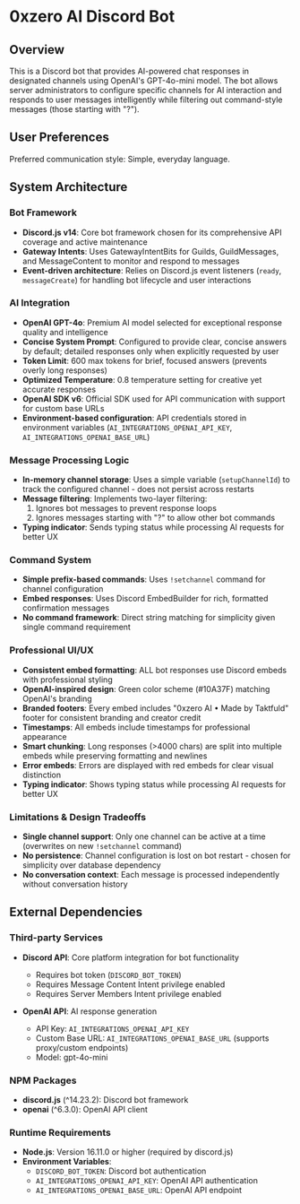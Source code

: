 # 0xzero AI Discord Bot

## Overview

This is a Discord bot that provides AI-powered chat responses in designated channels using OpenAI's GPT-4o-mini model. The bot allows server administrators to configure specific channels for AI interaction and responds to user messages intelligently while filtering out command-style messages (those starting with "?").

## User Preferences

Preferred communication style: Simple, everyday language.

## System Architecture

### Bot Framework
- **Discord.js v14**: Core bot framework chosen for its comprehensive API coverage and active maintenance
- **Gateway Intents**: Uses GatewayIntentBits for Guilds, GuildMessages, and MessageContent to monitor and respond to messages
- **Event-driven architecture**: Relies on Discord.js event listeners (`ready`, `messageCreate`) for handling bot lifecycle and user interactions

### AI Integration
- **OpenAI GPT-4o**: Premium AI model selected for exceptional response quality and intelligence
- **Concise System Prompt**: Configured to provide clear, concise answers by default; detailed responses only when explicitly requested by user
- **Token Limit**: 600 max tokens for brief, focused answers (prevents overly long responses)
- **Optimized Temperature**: 0.8 temperature setting for creative yet accurate responses
- **OpenAI SDK v6**: Official SDK used for API communication with support for custom base URLs
- **Environment-based configuration**: API credentials stored in environment variables (`AI_INTEGRATIONS_OPENAI_API_KEY`, `AI_INTEGRATIONS_OPENAI_BASE_URL`)

### Message Processing Logic
- **In-memory channel storage**: Uses a simple variable (`setupChannelId`) to track the configured channel - does not persist across restarts
- **Message filtering**: Implements two-layer filtering:
  1. Ignores bot messages to prevent response loops
  2. Ignores messages starting with "?" to allow other bot commands
- **Typing indicator**: Sends typing status while processing AI requests for better UX

### Command System
- **Simple prefix-based commands**: Uses `!setchannel` command for channel configuration
- **Embed responses**: Uses Discord EmbedBuilder for rich, formatted confirmation messages
- **No command framework**: Direct string matching for simplicity given single command requirement

### Professional UI/UX
- **Consistent embed formatting**: ALL bot responses use Discord embeds with professional styling
- **OpenAI-inspired design**: Green color scheme (#10A37F) matching OpenAI's branding
- **Branded footers**: Every embed includes "0xzero AI • Made by Taktfuld" footer for consistent branding and creator credit
- **Timestamps**: All embeds include timestamps for professional appearance
- **Smart chunking**: Long responses (>4000 chars) are split into multiple embeds while preserving formatting and newlines
- **Error embeds**: Errors are displayed with red embeds for clear visual distinction
- **Typing indicator**: Shows typing status while processing AI requests for better UX

### Limitations & Design Tradeoffs
- **Single channel support**: Only one channel can be active at a time (overwrites on new `!setchannel` command)
- **No persistence**: Channel configuration is lost on bot restart - chosen for simplicity over database dependency
- **No conversation context**: Each message is processed independently without conversation history

## External Dependencies

### Third-party Services
- **Discord API**: Core platform integration for bot functionality
  - Requires bot token (`DISCORD_BOT_TOKEN`)
  - Requires Message Content Intent privilege enabled
  - Requires Server Members Intent privilege enabled

- **OpenAI API**: AI response generation
  - API Key: `AI_INTEGRATIONS_OPENAI_API_KEY`
  - Custom Base URL: `AI_INTEGRATIONS_OPENAI_BASE_URL` (supports proxy/custom endpoints)
  - Model: gpt-4o-mini

### NPM Packages
- **discord.js** (^14.23.2): Discord bot framework
- **openai** (^6.3.0): OpenAI API client

### Runtime Requirements
- **Node.js**: Version 16.11.0 or higher (required by discord.js)
- **Environment Variables**: 
  - `DISCORD_BOT_TOKEN`: Discord bot authentication
  - `AI_INTEGRATIONS_OPENAI_API_KEY`: OpenAI API authentication
  - `AI_INTEGRATIONS_OPENAI_BASE_URL`: OpenAI API endpoint